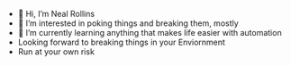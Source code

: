 - 👋 Hi, I’m Neal Rollins
- 👀 I’m interested in poking things and breaking them, mostly
- 🌱 I’m currently learning anything that makes life easier with automation
- Looking forward to breaking things in your Enviornment
- Run at your own risk
<!---
nurollinsiii/nurollinsiii is a ✨ special ✨ repository because its `README.md` (this file) appears on your GitHub profile.
You can click the Preview link to take a look at your changes.
--->
